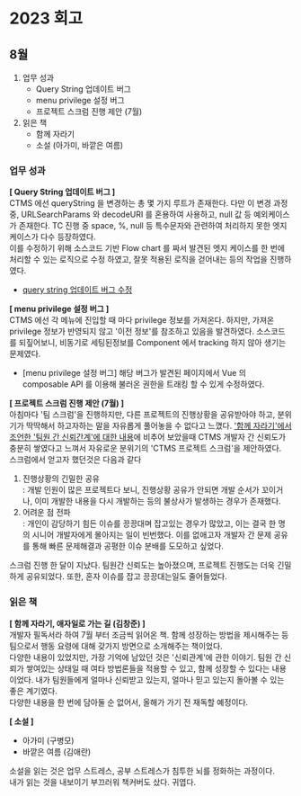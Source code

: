 # 2023 회고
## 8월
1. 업무 성과
   - Query String 업데이트 버그
   - menu privilege 설정 버그
   - 프로젝트 스크럼 진행 제안 (7월)
2. 읽은 책
    - 함께 자라기
    - 소설 (아가미, 바깥은 여름)

### 업무 성과
**[ Query String 업데이트 버그 ]**  
CTMS 에선 queryString 을 변경하는 총 몇 가지 루트가 존재한다. 다만 이 변경 과정 중, URLSearchParams 와 decodeURI 를 혼용하여 사용하고, null 값 등 예외케이스가 존재한다. TC 진행 중 space, %, null 등 특수문자와 관련하여 처리하지 못한 엣지케이스가 다수 등장하였다.  
이를 수정하기 위해 소스코드 기반 Flow chart 를 짜서 발견된 엣지 케이스를 한 번에 처리할 수 있는 로직으로 수정 하였고, 잘못 적용된 로직을 걷어내는 등의 작업을 진행하였다.
- [query string 업데이트 버그 수정]()

**[ menu privilege 설정 버그 ]**  
CTMS 에선 각 메뉴에 진입할 때 마다 privilege 정보를 가져온다. 하지만, 가져온 privilege 정보가 반영되지 않고 '이전 정보'를 참조하고 있음을 발견하였다. 소스코드를 되짚어보니, 비동기로 세팅된정보를 Component 에서 tracking 하지 않아 생기는 문제였다.
- [menu privilege 설정 버그]
해당 버그가 발견된 페이지에서 Vue 의 composable API 를 이용해 불러온 권한을 트래킹 할 수 있게 수정하였다.

**[ 프로젝트 스크럼 진행 제안 (7월) ]**  
아침마다 '팀 스크럼'을 진행하지만, 다른 프로젝트의 진행상황을 공유받아야 하고, 분위기가 딱딱해서 하고자하는 말을 자유롭게 풀어놓을 수 없다고 느꼈다. ['함께 자라기'에서 조언한 '팀원 간 신뢰간계'에 대한 내용]()에 비추어 보았을때 CTMS 개발자 간 신뢰도가 충분히 쌓였다고 느껴서 자유로운 분위기의 'CTMS 프로젝트 스크럼'을 제안하였다.  
스크럼에서 얻고자 했던것은 다음과 같다
1. 진행상황의 긴밀한 공유  
: 개발 인원이 많은 프로젝트다 보니, 진행상황 공유가 안되면 개발 순서가 꼬이거나, 이미 개발한 내용을 다시 개발하는 등의 불상사가 발생하는 경우가 존재했다. 
2. 어려운 점 전파  
: 개인이 감당하기 힘든 이슈를 끙끙대며 잡고있는 경우가 많았고, 이는 결국 한 명의 시니어 개발자에게 몰아지는 일이 빈번했다. 이를 없애고자 개발자 간 문제 공유를 통해 빠른 문제해결과 공평한 이슈 분배를 도모하고 싶었다.

스크럼 진행 한 달이 지났다. 팀원간 신뢰도는 높아졌으며, 프로젝트 진행도는 더욱 긴밀하게 공유되었다. 또한, 혼자 이슈를 잡고 끙끙대는일도 줄어들었다.

### 읽은 책
**[ 함께 자라기, 애자일로 가는 길 (김창준) ]**  
개발자 필독서라 하여 7월 부터 조금씩 읽어온 책. 함께 성장하는 방법을 제시해주는 등 팀으로서 행동 요령에 대해 갖가지 방면으로 소개해주는 책이었다.   
다양한 내용이 있었지만, 가장 기억에 남았던 것은 '신뢰관계'에 관한 이야기. 팀원 간 신뢰가 쌓여있는 상태일 때 여타 방법론들을 적용할 수 있고, 함께 성장할 수 있다는 내용이었다. 내가 팀원들에게 얼마나 신뢰받고 있는지, 얼마나 믿고 있는지 돌아볼 수 있는 좋은 계기였다.  
다양한 내용을 한 번에 담아둘 순 없어서, 올해가 가기 전 재독할 예정이다.  
  
**[ 소설 ]**  
- 아가미 (구병모)
- 바깥은 여름 (김애란)

소설을 읽는 것은 업무 스트레스, 공부 스트레스가 침투한 뇌를 정화하는 과정이다.  
내가 읽는 것을 내보이기 부끄러워 책커버도 샀다. 귀엽다.
